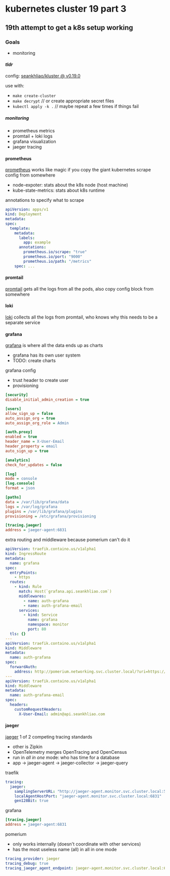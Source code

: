 # kubernetes cluster 19 part 3

## 19th attempt to get a k8s setup working


### Goals

- monitoring

#### _tldr_

config: [seankhliao/kluster @ v0.19.0][kluster]

use with:

- `make create-cluster`
- `make decrypt` // or create appropriate secret files
- `kubectl apply -k .` // maybe repeat a few times if things fail

##### monitoring

- prometheus metrics
- promtail + loki logs
- grafana visualization
- jaeger tracing

#### prometheus

[prometheus][prometheus] works like magic if you copy the giant kubernetes scrape config from somewhere

- node-expoter: stats about the k8s node (host machine)
- kube-state-metrics: stats about k8s runtime

annotations to specify what to scrape

```yaml
apiVersion: apps/v1
kind: Deployment
metadata:
spec:
  template:
    metadata:
      labels:
        app: example
      annotations:
        prometheus.io/scrape: "true"
        prometheus.io/port: "9000"
        prometheus.io/path: "/metrics"
    spec: ...
```

#### promtail

[promtail][promtail] gets all the logs from all the pods, also copy config block from somewhere

#### loki

[loki][loki] collects all the logs from promtail, who knows why this needs to be a separate service

#### grafana

[grafana][grafana] is where all the data ends up as charts

- grafana has its own user system
- TODO: create charts

grafana config

- trust header to create user
- provisioning

```ini
[security]
disable_initial_admin_creation = true

[users]
allow_sign_up = false
auto_assign_org = true
auto_assign_org_role = Admin

[auth.proxy]
enabled = true
header_name = X-User-Email
header_property = email
auto_sign_up = true

[analytics]
check_for_updates = false

[log]
mode = console
[log.console]
format = json

[paths]
data = /var/lib/grafana/data
logs = /var/log/grafana
plugins = /var/lib/grafana/plugins
provisioning = /etc/grafana/provisioning

[tracing.jaeger]
address = jaeger-agent:6831
```

extra routing and middleware because pomerium can't do it

```yaml
apiVersion: traefik.containo.us/v1alpha1
kind: IngressRoute
metadata:
  name: grafana
spec:
  entryPoints:
    - https
  routes:
    - kind: Rule
      match: Host(`grafana.api.seankhliao.com`)
      middlewares:
        - name: auth-grafana
        - name: auth-grafana-email
      services:
        - kind: Service
          name: grafana
          namespace: monitor
          port: 80
  tls: {}
---
apiVersion: traefik.containo.us/v1alpha1
kind: Middleware
metadata:
  name: auth-grafana
spec:
  forwardAuth:
    address: http://pomerium.networking.svc.cluster.local/?uri=https://grafana.api.seankhliao.com
---
apiVersion: traefik.containo.us/v1alpha1
kind: Middleware
metadata:
  name: auth-grafana-email
spec:
  headers:
    customRequestHeaders:
      X-User-Email: admin@api.seankhliao.com
```

#### jaeger

[jaeger][jaeger] 1 of 2 competing tracing standards

- other is Zipkin
- OpenTelemetry merges OpenTracing and OpenCensus
- run in _all in one_ mode: who has time for a database
- app -> jaeger-agent -> jaeger-collector -> jaeger-query

traefik

```yaml
tracing:
  jaeger:
    samplingServerURL: "http://jaeger-agent.monitor.svc.cluster.local:5778/sampling"
    localAgentHostPort: "jaeger-agent.monitor.svc.cluster.local:6831"
    gen128Bit: true
```

grafana

```ini
[tracing.jaeger]
address = jaeger-agent:6831
```

pomerium

- only works internally (doesn't coordinate with other services)
- has the most useless name (all) in all in one mode

```yaml
tracing_provider: jaeger
tracing_debug: true
tracing_jaeger_agent_endpoint: jaeger-agent.monitor.svc.cluster.local:6831
```

[jaeger]: https://www.jaegertracing.io/
[grafana]: https://grafana.com/
[loki]: https://github.com/grafana/loki/tree/master/docs
[promtail]: https://github.com/grafana/loki/blob/master/docs/clients/promtail/configuration.md
[prometheus]: https://prometheus.io/
[kluster]: https://github.com/seankhliao/kluster/tree/v0.19.1
